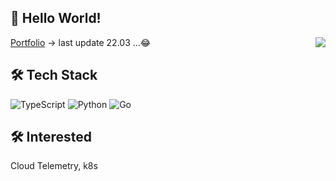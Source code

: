 
  <h2> 🧸 Hello World!</h2>

<a href="https://hits.seeyoufarm.com">
        <img align="right" src="https://hits.seeyoufarm.com/api/count/incr/badge.svg?url=https://github.com/Lee-3-8&count_bg=%23FF7777&title_bg=%23784242&icon=&icon_color=%23E7E7E7&title=&edge_flat=false" />
</a>

  [Portfolio](https://spotty-cry-939.notion.site/4cb7eaa6eecc4ce390f7ffd1a95a1de2)  -> last update 22.03 ...😂
  <h2> 🛠️ Tech Stack </h2>

 ![TypeScript](https://img.shields.io/badge/typescript-%23007ACC.svg?style=for-the-badge&logo=typescript&logoColor=white) ![Python](https://img.shields.io/badge/python-3670A0?style=for-the-badge&logo=python&logoColor=ffdd54) ![Go](https://img.shields.io/badge/go-%2300ADD8.svg?style=for-the-badge&logo=go&logoColor=white)

<h2> 🛠️ Interested </h2>
Cloud Telemetry, k8s
